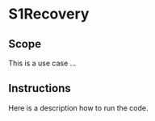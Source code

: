 # S1Recovery

## Scope

This is a use case ...

## Instructions

Here is a description how to run the code.
